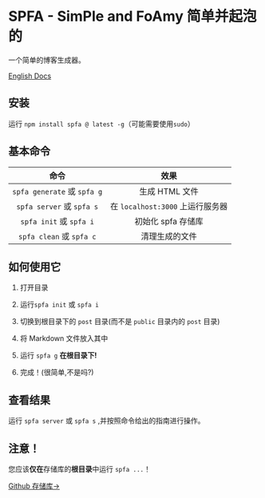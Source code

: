 # SPFA - SimPle and FoAmy 简单并起泡的

一个简单的博客生成器。

[English Docs](README.md)

## 安装

运行 `npm install spfa @ latest -g`（可能需要使用`sudo`）

## 基本命令

|            命令             |               效果               |
| :-------------------------: | :------------------------------: |
| `spfa generate` 或 `spfa g` |          生成 HTML 文件          |
|  `spfa server` 或 `spfa s`  | 在 `localhost:3000` 上运行服务器 |
|   `spfa init` 或 `spfa i`   |        初始化 spfa 存储库        |
|  `spfa clean` 或 `spfa c`   |          清理生成的文件          |

## 如何使用它

1. 打开目录

1. 运行`spfa init` 或 `spfa i`

1. 切换到根目录下的 `post` 目录(而不是 `public` 目录内的 `post` 目录)

1. 将 Markdown 文件放入其中

1. 运行 `spfa g` **在根目录下!**

1. 完成！(很简单,不是吗?)

## 查看结果

运行 `spfa server` 或 `spfa s` ,并按照命令给出的指南进行操作。

## 注意！

您应该**仅在**存储库的**根目录**中运行 `spfa ...`！

[Github 存储库->](https://github.com/oi-14/spfa)
